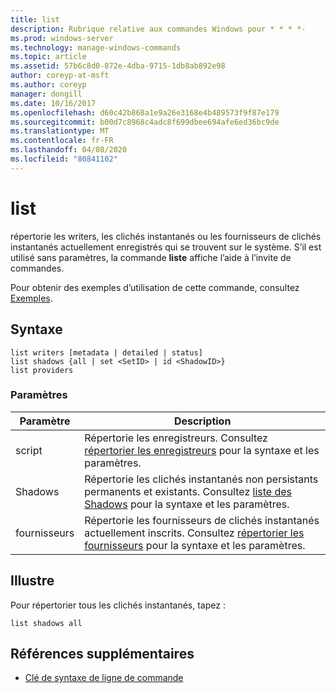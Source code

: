 ```yaml
---
title: list
description: Rubrique relative aux commandes Windows pour * * * *-
ms.prod: windows-server
ms.technology: manage-windows-commands
ms.topic: article
ms.assetid: 57b6c8d0-872e-4dba-9715-1db8ab892e98
author: coreyp-at-msft
ms.author: coreyp
manager: dongill
ms.date: 10/16/2017
ms.openlocfilehash: d60c42b868a1e9a26e3168e4b489573f9f87e179
ms.sourcegitcommit: b00d7c8968c4adc8f699dbee694afe6ed36bc9de
ms.translationtype: MT
ms.contentlocale: fr-FR
ms.lasthandoff: 04/08/2020
ms.locfileid: "80841102"
---
```

# <a name="list"></a>list



répertorie les writers, les clichés instantanés ou les fournisseurs de clichés instantanés actuellement enregistrés qui se trouvent sur le système. S’il est utilisé sans paramètres, la commande **liste** affiche l’aide à l’invite de commandes.

Pour obtenir des exemples d’utilisation de cette commande, consultez [Exemples](#BKMK_examples).

## <a name="syntax"></a>Syntaxe

```
list writers [metadata | detailed | status]
list shadows {all | set <SetID> | id <ShadowID>}
list providers
```

### <a name="parameters"></a>Paramètres

|Paramètre|Description|
|---------|-----------|
|script|Répertorie les enregistreurs. Consultez [répertorier les enregistreurs](list-writers.md) pour la syntaxe et les paramètres.|
|Shadows|Répertorie les clichés instantanés non persistants permanents et existants. Consultez [liste des Shadows](list-shadows.md) pour la syntaxe et les paramètres.|
|fournisseurs|Répertorie les fournisseurs de clichés instantanés actuellement inscrits. Consultez [répertorier les fournisseurs](list-providers.md) pour la syntaxe et les paramètres.|

## <a name="examples"></a><a name=BKMK_examples></a>Illustre

Pour répertorier tous les clichés instantanés, tapez :
```
list shadows all
```

## <a name="additional-references"></a>Références supplémentaires

- [Clé de syntaxe de ligne de commande](command-line-syntax-key.md)